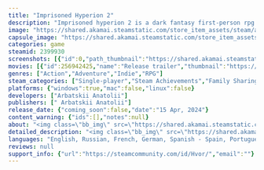 ```yaml
---
title: "Imprisoned Hyperion 2"
description: "Imprisoned hyperion 2 is a dark fantasy first-person rpg with immersive sim. elements. Explore the dark and dangerous dungeons, survive and fight to learn the secrets of this dark world."
image: "https://shared.akamai.steamstatic.com/store_item_assets/steam/apps/2399930/header.jpg?t=1726762013"
capsule_image: "https://shared.akamai.steamstatic.com/store_item_assets/steam/apps/2399930/capsule_231x87.jpg?t=1726762013"
categories: game
steamid: 2399930
screenshots: [{"id":0,"path_thumbnail":"https://shared.akamai.steamstatic.com/store_item_assets/steam/apps/2399930/ss_974efe6dc53ef5f4f710ddd42a3af921464598d2.600x338.jpg?t=1726762013","path_full":"https://shared.akamai.steamstatic.com/store_item_assets/steam/apps/2399930/ss_974efe6dc53ef5f4f710ddd42a3af921464598d2.1920x1080.jpg?t=1726762013"},{"id":1,"path_thumbnail":"https://shared.akamai.steamstatic.com/store_item_assets/steam/apps/2399930/ss_495935a70160b5bd5970730b8b009671d8de974b.600x338.jpg?t=1726762013","path_full":"https://shared.akamai.steamstatic.com/store_item_assets/steam/apps/2399930/ss_495935a70160b5bd5970730b8b009671d8de974b.1920x1080.jpg?t=1726762013"},{"id":2,"path_thumbnail":"https://shared.akamai.steamstatic.com/store_item_assets/steam/apps/2399930/ss_4177afdbb9100c4f07abeec505f4dcff1256721a.600x338.jpg?t=1726762013","path_full":"https://shared.akamai.steamstatic.com/store_item_assets/steam/apps/2399930/ss_4177afdbb9100c4f07abeec505f4dcff1256721a.1920x1080.jpg?t=1726762013"},{"id":3,"path_thumbnail":"https://shared.akamai.steamstatic.com/store_item_assets/steam/apps/2399930/ss_51ea0f8856e4ca30e3d1a906178de725d999f51a.600x338.jpg?t=1726762013","path_full":"https://shared.akamai.steamstatic.com/store_item_assets/steam/apps/2399930/ss_51ea0f8856e4ca30e3d1a906178de725d999f51a.1920x1080.jpg?t=1726762013"},{"id":4,"path_thumbnail":"https://shared.akamai.steamstatic.com/store_item_assets/steam/apps/2399930/ss_b0652ac447f954730d4485a16a453c1ffd3d830d.600x338.jpg?t=1726762013","path_full":"https://shared.akamai.steamstatic.com/store_item_assets/steam/apps/2399930/ss_b0652ac447f954730d4485a16a453c1ffd3d830d.1920x1080.jpg?t=1726762013"},{"id":5,"path_thumbnail":"https://shared.akamai.steamstatic.com/store_item_assets/steam/apps/2399930/ss_088152a9e9204c0e84fb0e960f1e922a4cfb42b9.600x338.jpg?t=1726762013","path_full":"https://shared.akamai.steamstatic.com/store_item_assets/steam/apps/2399930/ss_088152a9e9204c0e84fb0e960f1e922a4cfb42b9.1920x1080.jpg?t=1726762013"}]
movies: [{"id":256942425,"name":"Release trailer","thumbnail":"https://shared.akamai.steamstatic.com/store_item_assets/steam/apps/256942425/movie.293x165.jpg?t=1708605682","webm":{"480":"http://video.akamai.steamstatic.com/store_trailers/256942425/movie480_vp9.webm?t=1708605682","max":"http://video.akamai.steamstatic.com/store_trailers/256942425/movie_max_vp9.webm?t=1708605682"},"mp4":{"480":"http://video.akamai.steamstatic.com/store_trailers/256942425/movie480.mp4?t=1708605682","max":"http://video.akamai.steamstatic.com/store_trailers/256942425/movie_max.mp4?t=1708605682"},"highlight":true}]
genres: ["Action","Adventure","Indie","RPG"]
steam_categories: ["Single-player","Steam Achievements","Family Sharing"]
platforms: {"windows":true,"mac":false,"linux":false}
developers: ["Arbatskii Anatolii"]
publishers: [" Arbatskii Anatolii"]
release_date: {"coming_soon":false,"date":"15 Apr, 2024"}
content_warning: {"ids":[],"notes":null}
about: "<img class=\"bb_img\" src=\"https://shared.akamai.steamstatic.com/store_item_assets/steam/apps/2399930/extras/SteamAbout.png?t=1726762013\" /><br><br><strong>Imprisoned hyperion 2 is a dark fantasy first-person rpg with immersive sim. elements.</strong><h2 class=\"bb_tag\">Story</h2><br>The story tells of a rat-man scout exploring the dark dungeons of a harsh world that has seen its own end.<br><br>These lands were once ruled by powerful mages, but they were destroyed by an older and more powerful force.<br>Mages didn't worry much about what would happen to their artificially created homunculus and various creature-servants.<br>Abandoned, these creatures took their fate into their own hands and try to survive in the world left to them.<h2 class=\"bb_tag\"><strong>Play It Your Way</strong></h2><br>In the game there are different ways to achieve the goals. If you have a locked door in front of you, there are usually several ways to solve it.<br>For example, you can pick a lock or ask a guard for a key or find a way around. <br><br>You can read the notes and immerse yourself in the history of the world to explore locations and find the best way or just slash and burn everything in your way. <br> <br>The game will lead you to a single ending, play as you like."
detailed_description: "<img class=\"bb_img\" src=\"https://shared.akamai.steamstatic.com/store_item_assets/steam/apps/2399930/extras/SteamAbout.png?t=1726762013\" /><br><br><strong>Imprisoned hyperion 2 is a dark fantasy first-person rpg with immersive sim. elements.</strong><h2 class=\"bb_tag\">Story</h2><br>The story tells of a rat-man scout exploring the dark dungeons of a harsh world that has seen its own end.<br><br>These lands were once ruled by powerful mages, but they were destroyed by an older and more powerful force.<br>Mages didn't worry much about what would happen to their artificially created homunculus and various creature-servants.<br>Abandoned, these creatures took their fate into their own hands and try to survive in the world left to them.<h2 class=\"bb_tag\"><strong>Play It Your Way</strong></h2><br>In the game there are different ways to achieve the goals. If you have a locked door in front of you, there are usually several ways to solve it.<br>For example, you can pick a lock or ask a guard for a key or find a way around. <br><br>You can read the notes and immerse yourself in the history of the world to explore locations and find the best way or just slash and burn everything in your way. <br> <br>The game will lead you to a single ending, play as you like."
languages: "English, Russian, French, German, Spanish - Spain, Portuguese - Brazil, Polish"
reviews: null
support_info: {"url":"https://steamcommunity.com/id/Hvor/","email":""}
---
```


